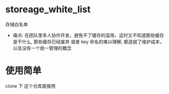 # storeage_white_list
存储白名单
- 痛点: 在团队里多人协作开发，避免不了缓存的滥用，这时又不知道那些缓存是干什么, 那些缓存已经废弃 或者 key 命名的难以理解, 都造就了维护成本，以及没有一个统一管理的概念



# 使用简单

clone 下 这个仓库直接用
